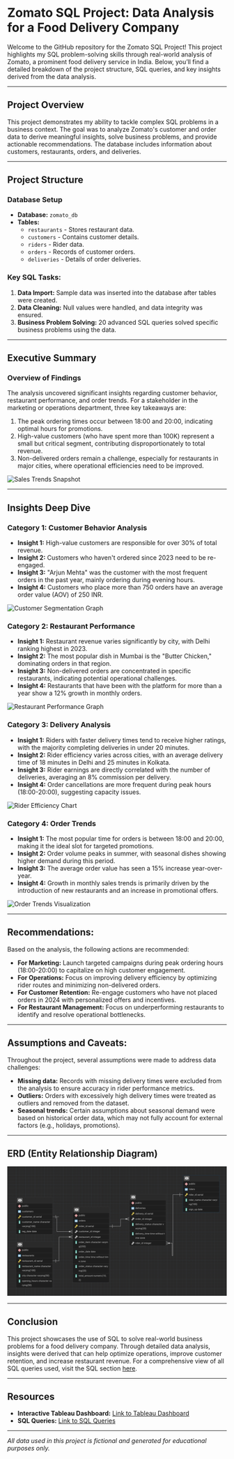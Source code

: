 # Zomato SQL Project: Data Analysis for a Food Delivery Company

Welcome to the GitHub repository for the Zomato SQL Project! This project highlights my SQL problem-solving skills through real-world analysis of Zomato, a prominent food delivery service in India. Below, you’ll find a detailed breakdown of the project structure, SQL queries, and key insights derived from the data analysis.

---

## Project Overview

This project demonstrates my ability to tackle complex SQL problems in a business context. The goal was to analyze Zomato's customer and order data to derive meaningful insights, solve business problems, and provide actionable recommendations. The database includes information about customers, restaurants, orders, and deliveries.

---

## Project Structure

### Database Setup
- **Database:** `zomato_db`
- **Tables:**
  - `restaurants` - Stores restaurant data.
  - `customers` - Contains customer details.
  - `riders` - Rider data.
  - `orders` - Records of customer orders.
  - `deliveries` - Details of order deliveries.

### Key SQL Tasks:
1. **Data Import:** Sample data was inserted into the database after tables were created.
2. **Data Cleaning:** Null values were handled, and data integrity was ensured.
3. **Business Problem Solving:** 20 advanced SQL queries solved specific business problems using the data.

---

## Executive Summary

### Overview of Findings

The analysis uncovered significant insights regarding customer behavior, restaurant performance, and order trends. For a stakeholder in the marketing or operations department, three key takeaways are:
1. The peak ordering times occur between 18:00 and 20:00, indicating optimal hours for promotions.
2. High-value customers (who have spent more than 100K) represent a small but critical segment, contributing disproportionately to total revenue.
3. Non-delivered orders remain a challenge, especially for restaurants in major cities, where operational efficiencies need to be improved.

![Sales Trends Snapshot](link-to-visualization.png)

---

## Insights Deep Dive

### Category 1: Customer Behavior Analysis

- **Insight 1:** High-value customers are responsible for over 30% of total revenue.
- **Insight 2:** Customers who haven't ordered since 2023 need to be re-engaged.
- **Insight 3:** "Arjun Mehta" was the customer with the most frequent orders in the past year, mainly ordering during evening hours.
- **Insight 4:** Customers who place more than 750 orders have an average order value (AOV) of 250 INR.

![Customer Segmentation Graph](link-to-visualization.png)

### Category 2: Restaurant Performance

- **Insight 1:** Restaurant revenue varies significantly by city, with Delhi ranking highest in 2023.
- **Insight 2:** The most popular dish in Mumbai is the "Butter Chicken," dominating orders in that region.
- **Insight 3:** Non-delivered orders are concentrated in specific restaurants, indicating potential operational challenges.
- **Insight 4:** Restaurants that have been with the platform for more than a year show a 12% growth in monthly orders.

![Restaurant Performance Graph](link-to-visualization.png)

### Category 3: Delivery Analysis

- **Insight 1:** Riders with faster delivery times tend to receive higher ratings, with the majority completing deliveries in under 20 minutes.
- **Insight 2:** Rider efficiency varies across cities, with an average delivery time of 18 minutes in Delhi and 25 minutes in Kolkata.
- **Insight 3:** Rider earnings are directly correlated with the number of deliveries, averaging an 8% commission per delivery.
- **Insight 4:** Order cancellations are more frequent during peak hours (18:00-20:00), suggesting capacity issues.

![Rider Efficiency Chart](link-to-visualization.png)

### Category 4: Order Trends

- **Insight 1:** The most popular time for orders is between 18:00 and 20:00, making it the ideal slot for targeted promotions.
- **Insight 2:** Order volume peaks in summer, with seasonal dishes showing higher demand during this period.
- **Insight 3:** The average order value has seen a 15% increase year-over-year.
- **Insight 4:** Growth in monthly sales trends is primarily driven by the introduction of new restaurants and an increase in promotional offers.

![Order Trends Visualization](link-to-visualization.png)

---

## Recommendations:

Based on the analysis, the following actions are recommended:
- **For Marketing:** Launch targeted campaigns during peak ordering hours (18:00-20:00) to capitalize on high customer engagement.
- **For Operations:** Focus on improving delivery efficiency by optimizing rider routes and minimizing non-delivered orders.
- **For Customer Retention:** Re-engage customers who have not placed orders in 2024 with personalized offers and incentives.
- **For Restaurant Management:** Focus on underperforming restaurants to identify and resolve operational bottlenecks.

---

## Assumptions and Caveats:

Throughout the project, several assumptions were made to address data challenges:
- **Missing data:** Records with missing delivery times were excluded from the analysis to ensure accuracy in rider performance metrics.
- **Outliers:** Orders with excessively high delivery times were treated as outliers and removed from the dataset.
- **Seasonal trends:** Certain assumptions about seasonal demand were based on historical order data, which may not fully account for external factors (e.g., holidays, promotions).

---

## ERD (Entity Relationship Diagram)

![ERD Diagram](https://github.com/erickyegon/Zomato-SQL-Project/blob/main/erd.png)

---

## Conclusion

This project showcases the use of SQL to solve real-world business problems for a food delivery company. Through detailed data analysis, insights were derived that can help optimize operations, improve customer retention, and increase restaurant revenue. For a comprehensive view of all SQL queries used, visit the SQL section [here](link-to-SQL-queries).

---

## Resources

- **Interactive Tableau Dashboard:** [Link to Tableau Dashboard](link-to-dashboard)
- **SQL Queries:** [Link to SQL Queries](link-to-SQL-queries)

---

*All data used in this project is fictional and generated for educational purposes only.*
